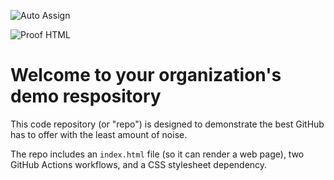 ![Auto Assign](https://github.com/TalentSync-ai/demo-repository/actions/workflows/auto-assign.yml/badge.svg)

![Proof HTML](https://github.com/TalentSync-ai/demo-repository/actions/workflows/proof-html.yml/badge.svg)

# Welcome to your organization's demo respository
This code repository (or "repo") is designed to demonstrate the best GitHub has to offer with the least amount of noise.

The repo includes an `index.html` file (so it can render a web page), two GitHub Actions workflows, and a CSS stylesheet dependency.
